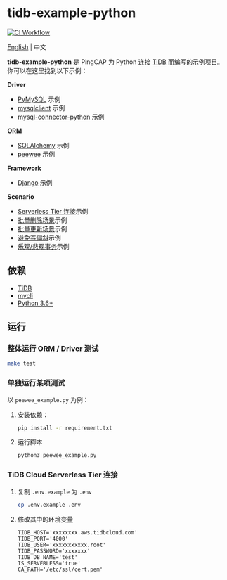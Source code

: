 # tidb-example-python

[![CI Workflow](https://github.com/pingcap-inc/tidb-example-python/actions/workflows/ci.yml/badge.svg)](https://github.com/pingcap-inc/tidb-example-python/actions/workflows/ci.yml)

[English](/README.md) | 中文

**tidb-example-python** 是 PingCAP 为 Python 连接 [TiDB](https://docs.pingcap.com/tidb/stable) 而编写的示例项目。你可以在这里找到以下示例：

**Driver**

- [PyMySQL](/pymysql_example.py) 示例
- [mysqlclient](/mysqlclient_example.py) 示例
- [mysql-connector-python](/mysql_connector_python_example.py) 示例

**ORM**

- [SQLAlchemy](/sqlalchemy_example.py) 示例
- [peewee](/peewee_example.py) 示例

**Framework**

- [Django](/django_example) 示例

**Scenario**

- [Serverless Tier 连接](/serverless_tier_example.py)示例
- [批量删除场景](/batch_delete.py)示例
- [批量更新场景](/batch_update.py)示例
- [避免写偏斜](/write_skew_example.py)示例
- [乐观/悲观事务](/txn_example.py)示例

## 依赖

- [TiDB](https://docs.pingcap.com/tidb/stable)
- [mycli](https://www.mycli.net/)
- [Python 3.6+](https://www.python.org/)

## 运行

### 整体运行 ORM / Driver 测试

```bash
make test
```

### 单独运行某项测试

以 `peewee_example.py` 为例：

1. 安装依赖：

    ```bash
    pip install -r requirement.txt
    ```

2. 运行脚本

    ```bash
    python3 peewee_example.py
    ```

### TiDB Cloud Serverless Tier 连接

1. 复制 `.env.example` 为 `.env`

    ```bash
    cp .env.example .env
    ```

2. 修改其中的环境变量

    ```properties
    TIDB_HOST='xxxxxxxx.aws.tidbcloud.com'
    TIDB_PORT='4000'
    TIDB_USER='xxxxxxxxxxx.root'
    TIDB_PASSWORD='xxxxxxx'
    TIDB_DB_NAME='test'
    IS_SERVERLESS='true'
    CA_PATH='/etc/ssl/cert.pem'
    ```